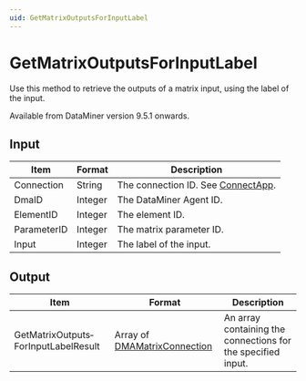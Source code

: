 ```yaml
---
uid: GetMatrixOutputsForInputLabel
---
```


# GetMatrixOutputsForInputLabel

Use this method to retrieve the outputs of a matrix input, using the label of the input.

Available from DataMiner version 9.5.1 onwards.

## Input

| Item        | Format  | Description                                                                      |
|-------------|---------|----------------------------------------------------------------------------------|
| Connection  | String  | The connection ID. See [ConnectApp](xref:ConnectApp). |
| DmaID       | Integer | The DataMiner Agent ID.                                                          |
| ElementID   | Integer | The element ID.                                                                  |
| ParameterID | Integer | The matrix parameter ID.                                                         |
| Input       | Integer | The label of the input.                                                          |

## Output

| Item | Format | Description |
|--|--|--|
| GetMatrixOutputs­ForInputLabelResult | Array of [DMAMatrixConnection](xref:DMAMatrixConnection) | An array containing the connections for the specified input. |
